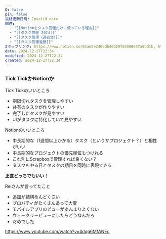 ```yaml
---
Q: false
pin: false
最終更新日時: Invalid date
関連:
  - "[[Notionをタスク管理だけに使っている理由]]"
  - "[[タスク管理 2024]]"
  - "[[タスク管理（過去文）]]"
  - "[[タスク管理遍歴]]"
2ホップリンク: https://www.notion.so/61ae5e246edb46d29f64060e97a6bd1b, https://www.notion.so/696d76e19f9e4f70aca153c5f572fc95, https://www.notion.so/89f7cd78eeb4452f9a5433eb3dfb938e, https://www.notion.so/9a7f1d620a4a491e8f25962f156bf173, https://www.notion.so/d8b22f7c764748359774016505850071,https://www.notion.so/14e1121f1cf6808e9b9cf62e50310318, https://www.notion.so/3056553b21e84163b3e0ad162d924b07, https://www.notion.so/37dc6fa32cfe48cdb6ee6c64ce354faa, https://www.notion.so/82e3613c80b848eba1744b3b46afab38, https://www.notion.so/9a7f1d620a4a491e8f25962f156bf173, https://www.notion.so/a852849e626f4d4c94ecaf6a4d948e52, https://www.notion.so/ada28057937347ad9d67569c826c0d0e, https://www.notion.so/d7e58f47d072438bbfd016e453e04036, https://www.notion.so/d8b22f7c764748359774016505850071,https://www.notion.so/28977054491742dfafd2e2384ad70a66, https://www.notion.so/2d537d7c8e0a43f49f331c492bef06cb, https://www.notion.so/3056553b21e84163b3e0ad162d924b07, https://www.notion.so/37dc6fa32cfe48cdb6ee6c64ce354faa, https://www.notion.so/41422f4a03c24cf2a89d486bcfec9c4c, https://www.notion.so/82e3613c80b848eba1744b3b46afab38, https://www.notion.so/89f7cd78eeb4452f9a5433eb3dfb938e, https://www.notion.so/9a7f1d620a4a491e8f25962f156bf173, https://www.notion.so/a852849e626f4d4c94ecaf6a4d948e52, https://www.notion.so/ada28057937347ad9d67569c826c0d0e, https://www.notion.so/b916c6962c0045b6bea52d8153618b88, https://www.notion.so/cc7b28b1b1a243418417176fa0368377, https://www.notion.so/d7e58f47d072438bbfd016e453e04036, https://www.notion.so/e56fe12eb43448d2b5367dfcc53e046b,https://www.notion.so/3056553b21e84163b3e0ad162d924b07, https://www.notion.so/9a7f1d620a4a491e8f25962f156bf173
date: 2024-12-27T22:34
modified: 2024-12-27T22:34
created: 2024-12-27T22:34
---
```

  

### Tick TickかNotionか

Tick Tickのいいところ

- 期限切れタスクを管理しやすい  
- 共有のタスクが作りやすい  
- 完了したタスクが見やすい  
- UIがタスクに特化していて見やすい  

  
Notionのいいところ  

- 中長期的な（1週間以上かかる）タスク（というかプロジェクト？）と相性がいい  
- 中長期的なプロジェクトの優先順位もつけれる  
- これ別にScrapboxで管理すれば良くない？  
- タスクをやる日とタスクの期日を同時に表現できる  

  

**正直どっちでもいい！**

Reiさんが言ってたこと

- 追加が結構めんどくさい  
- プロパティがたくさんあって大変  
- モバイルアプリのビューがあんまりよくない  
- ウィークリービューにしたらどうなんだろ  
- だめでした  

  

https://www.youtube.com/watch?v=4dqg6MfANEc